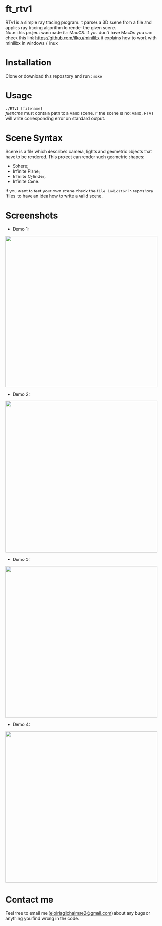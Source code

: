 # ft_rtv1

RTv1 is a simple ray tracing program. It parses a 3D scene from a file and applies ray tracing algorithm to render the given scene. <br/>
Note: this project was made for MacOS.
if you don't have MacOs you can check this link https://github.com/ilkou/minilibx it explains how to work with minilibx in windows / linux

# Installation

Clone or download this repository and run : ```make```

# Usage

```./RTv1 [filename]``` <br>
*filename* must contain path to a valid scene.
If the scene is not valid, RTv1 will write corresponding error on standard output.

# Scene Syntax

Scene is a file which describes camera, lights and geometric objects that have to be rendered. This project can render such geometric shapes:

* Sphere;
* Infinite Plane;
* Infinite Cylinder;
* Infinite Cone.

if you want to test your own scene check the ```file_indicator``` in repository 'files' to have an idea how to write a valid scene.



# Screenshots

* Demo 1:

<img src="demo1.PNG" width="500" height="500">

* Demo 2:

<img src="demo2.PNG" width="500" height="500">

* Demo 3:

<img src="demo3.PNG" width="500" height="500">

* Demo 4:

<img src="demo4.PNG" width="500" height="500">

# Contact me

Feel free to email me (eloiriaglichaimae2@gmail.com) about any bugs or anything you find wrong in the code.
